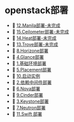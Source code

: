 # openstack部署

* 📄 [12.Manila部署-未完成](siyuan://blocks/20230610173806-p7u8y6w)
* 📄 [15.Ceilometer部署-未完成](siyuan://blocks/20230610173806-ccbkp3p)
* 📄 [14.Heat部署-未完成](siyuan://blocks/20230610173806-7e36s0y)
* 📄 [13.Trove部署-未完成](siyuan://blocks/20230610173805-h313vd4)
* 📄 [8.Horizone部署](siyuan://blocks/20230610173756-oct988t)
* 📄 [4.Glance部署](siyuan://blocks/20230610173750-pufpqn0)
* 📄 [1.基础环境部署](siyuan://blocks/20230610173749-vlb9wuk)
* 📄 [5.Placement部署](siyuan://blocks/20230610173746-0gb34zu)
* 📄 [10.启动实例](siyuan://blocks/20230610173745-1tiotup)
* 📄 [2.依赖中间件部署](siyuan://blocks/20230610173735-au9mmat)
* 📄 [6.Nova部署](siyuan://blocks/20230610173735-2lhu8ox)
* 📄 [9.Cinder部署](siyuan://blocks/20230610173733-418utcb)
* 📄 [3.Keystone部署](siyuan://blocks/20230610173729-d827cs2)
* 📄 [7.Neutron部署](siyuan://blocks/20230610173714-yc3dcj5)
* 📄 [11.Swift 部署](siyuan://blocks/20230610173549-xpmyxhp)

‍
